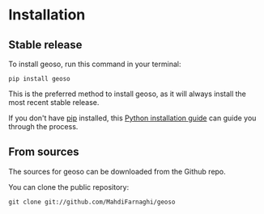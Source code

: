 # Installation

## Stable release

To install geoso, run this command in your terminal:

```
pip install geoso
```

This is the preferred method to install geoso, as it will always install the most recent stable release.

If you don't have [pip](https://pip.pypa.io) installed, this [Python installation guide](http://docs.python-guide.org/en/latest/starting/installation/) can guide you through the process.

## From sources

The sources for geoso can be downloaded from the Github repo.

You can clone the public repository:

```
git clone git://github.com/MahdiFarnaghi/geoso
```
